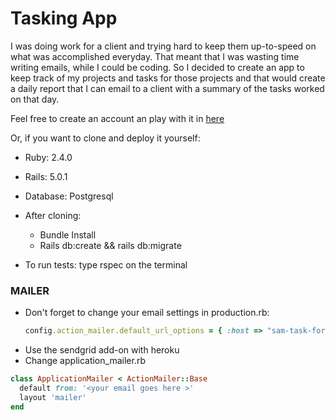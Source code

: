 # Tasking App

I was doing work for a client and trying hard to keep them up-to-speed on what was accomplished everyday. That meant that I was wasting time writing emails, while I could be coding. So I decided to create an app to keep track of my projects and tasks for those projects and that would create a daily report that I can email to a client with a summary of the tasks worked on that day.

Feel free to create an account an play with it in [here](https://sam-task-force.herokuapp.com/)

Or, if you want to clone and deploy it yourself:

* Ruby: 2.4.0
* Rails: 5.0.1
* Database: Postgresql

* After cloning:
  - Bundle Install
  - Rails db:create && rails db:migrate
* To run tests: type rspec on the terminal

### MAILER  
* Don't forget to change your email settings in production.rb:
  ```ruby
  config.action_mailer.default_url_options = { :host => "sam-task-force.herokuapp.com" }
  ```
* Use the sendgrid add-on with heroku
* Change application_mailer.rb
```ruby
class ApplicationMailer < ActionMailer::Base
  default from: '<your email goes here >'
  layout 'mailer'
end
```
